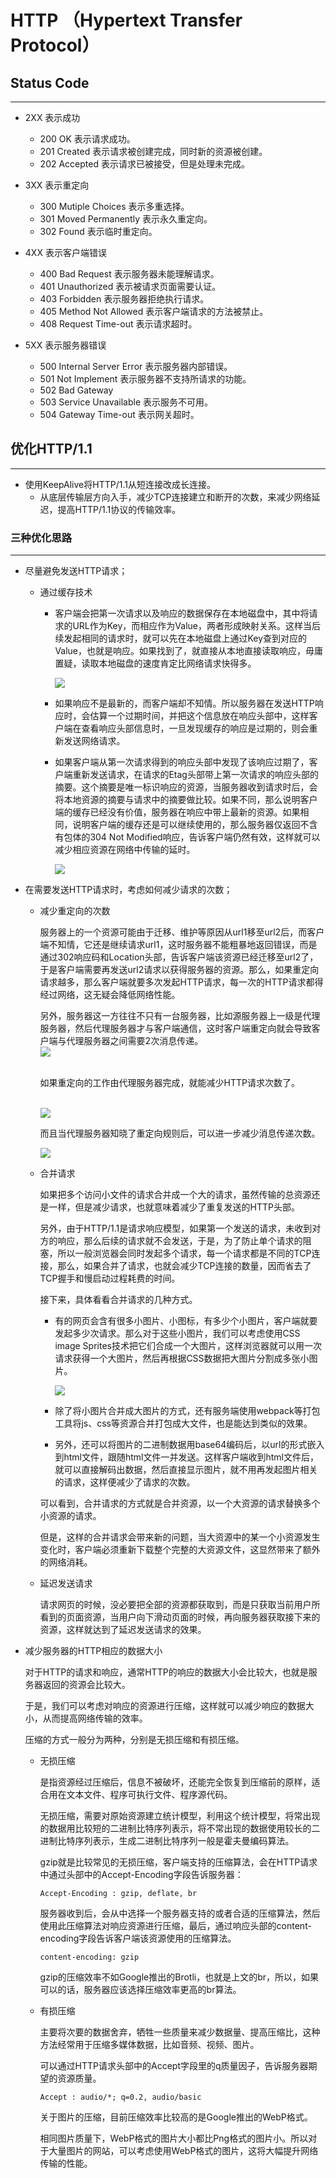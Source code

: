 # HTTP （Hypertext Transfer Protocol）

## Status Code

***

- 2XX 表示成功

	- 200 OK 							表示请求成功。
	- 201 Created 						表示请求被创建完成，同时新的资源被创建。
	- 202 Accepted						表示请求已被接受，但是处理未完成。

- 3XX 表示重定向

	- 300 Mutiple Choices				表示多重选择。
	- 301 Moved Permanently				表示永久重定向。
	- 302 Found							表示临时重定向。

- 4XX 表示客户端错误
	
	- 400 Bad Request					表示服务器未能理解请求。
	- 401 Unauthorized					表示被请求页面需要认证。
	- 403 Forbidden						表示服务器拒绝执行请求。
	- 405 Method Not Allowed			表示客户端请求的方法被禁止。
	- 408 Request Time-out				表示请求超时。

- 5XX 表示服务器错误

	- 500 Internal Server Error			表示服务器内部错误。
	- 501 Not Implement 				表示服务器不支持所请求的功能。
	- 502 Bad Gateway
	- 503 Service Unavailable			表示服务不可用。
	- 504 Gateway Time-out				表示网关超时。 

## 优化HTTP/1.1

***

- 使用KeepAlive将HTTP/1.1从短连接改成长连接。
	- 从底层传输层方向入手，减少TCP连接建立和断开的次数，来减少网络延迟，提高HTTP/1.1协议的传输效率。

### 三种优化思路

*** 

- 尽量避免发送HTTP请求；

	- 通过缓存技术
		- 客户端会把第一次请求以及响应的数据保存在本地磁盘中，其中将请求的URL作为Key，而相应作为Value，两者形成映射关系。这样当后续发起相同的请求时，就可以先在本地磁盘上通过Key查到对应的Value，也就是响应。如果找到了，就直接从本地直接读取响应，毋庸置疑，读取本地磁盘的速度肯定比网络请求快得多。
	
			![](../files/cookie.jpg)

		- 如果响应不是最新的，而客户端却不知情。所以服务器在发送HTTP响应时，会估算一个过期时间，并把这个信息放在响应头部中，这样客户端在查看响应头部信息时，一旦发现缓存的响应是过期的，则会重新发送网络请求。

		- 如果客户端从第一次请求得到的响应头部中发现了该响应过期了，客户端重新发送请求，在请求的Etag头部带上第一次请求的响应头部的摘要。这个摘要是唯一标识响应的资源，当服务器收到请求时后，会将本地资源的摘要与请求中的摘要做比较。如果不同，那么说明客户端的缓存已经没有价值，服务器在响应中带上最新的资源。如果相同，说明客户端的缓存还是可以继续使用的，那么服务器仅返回不含有包体的304 Not Modified响应，告诉客户端仍然有效，这样就可以减少相应资源在网络中传输的延时。

			![](../files/etag.jpg)

- 在需要发送HTTP请求时，考虑如何减少请求的次数；

	- 减少重定向的次数

		服务器上的一个资源可能由于迁移、维护等原因从url1移至url2后，而客户端不知情，它还是继续请求url1，这时服务器不能粗暴地返回错误，而是通过302响应码和Location头部，告诉客户端该资源已经迁移至url2了，于是客户端需要再发送url2请求以获得服务器的资源。那么，如果重定向请求越多，那么客户端就要多次发起HTTP请求，每一次的HTTP请求都得经过网络，这无疑会降低网络性能。
		
		另外，服务器这一方往往不只有一台服务器，比如源服务器上一级是代理服务器，然后代理服务器才与客户端通信，这时客户端重定向就会导致客户端与代理服务器之间需要2次消息传递。
		<br />
		![](../files/302.jpg)

		<br />
		如果重定向的工作由代理服务器完成，就能减少HTTP请求次数了。
		<br />
		<br />
		
		![](../files/proxy302.jpg)

		而且当代理服务器知晓了重定向规则后，可以进一步减少消息传递次数。
		<br />

		![](../files/proxy+302.jpg)

	- 合并请求

		如果把多个访问小文件的请求合并成一个大的请求，虽然传输的总资源还是一样，但是减少请求，也就意味着减少了重复发送的HTTP头部。

		另外，由于HTTP/1.1是请求响应模型，如果第一个发送的请求，未收到对方的响应，那么后续的请求就不会发送，于是，为了防止单个请求的阻塞，所以一般浏览器会同时发起多个请求，每一个请求都是不同的TCP连接，那么，如果合并了请求，也就会减少TCP连接的数量，因而省去了TCP握手和慢启动过程耗费的时间。

		接下来，具体看看合并请求的几种方式。

		-  有的网页会含有很多小图片、小图标，有多少个小图片，客户端就要发起多少次请求。那么对于这些小图片，我们可以考虑使用CSS image Sprites技术把它们合成一个大图片，这样浏览器就可以用一次请求获得一个大图片，然后再根据CSS数据把大图片分割成多张小图片。

			![](../files/cssis.jpg)

		- 除了将小图片合并成大图片的方式，还有服务端使用webpack等打包工具将js、css等资源合并打包成大文件，也是能达到类似的效果。

		- 另外，还可以将图片的二进制数据用base64编码后，以url的形式嵌入到html文件，跟随html文件一并发送。这样客户端收到html文件后，就可以直接解码出数据，然后直接显示图片，就不用再发起图片相关的请求，这样便减少了请求的次数。

		可以看到，合并请求的方式就是合并资源，以一个大资源的请求替换多个小资源的请求。

		但是，这样的合并请求会带来新的问题，当大资源中的某一个小资源发生变化时，客户端必须重新下载整个完整的大资源文件，这显然带来了额外的网络消耗。

	- 延迟发送请求

		请求网页的时候，没必要把全部的资源都获取到，而是只获取当前用户所看到的页面资源，当用户向下滑动页面的时候，再向服务器获取接下来的资源，这样就达到了延迟发送请求的效果。

- 减少服务器的HTTP相应的数据大小

	对于HTTP的请求和响应，通常HTTP的响应的数据大小会比较大，也就是服务器返回的资源会比较大。

	于是，我们可以考虑对响应的资源进行压缩，这样就可以减少响应的数据大小，从而提高网络传输的效率。

	压缩的方式一般分为两种，分别是无损压缩和有损压缩。

	- 无损压缩

		是指资源经过压缩后，信息不被破坏，还能完全恢复到压缩前的原样，适合用在文本文件、程序可执行文件、程序源代码。

		无损压缩，需要对原始资源建立统计模型，利用这个统计模型，将常出现的数据用比较短的二进制比特序列表示，将不常出现的数据使用较长的二进制比特序列表示，生成二进制比特序列一般是霍夫曼编码算法。

		gzip就是比较常见的无损压缩，客户端支持的压缩算法，会在HTTP请求中通过头部中的Accept-Encoding字段告诉服务器：

		`Accept-Encoding : gzip, deflate, br`

		服务器收到后，会从中选择一个服务器支持的或者合适的压缩算法，然后使用此压缩算法对响应资源进行压缩，最后，通过响应头部的content-encoding字段告诉客户端该资源使用的压缩算法。

		`content-encoding: gzip`

		gzip的压缩效率不如Google推出的Brotli，也就是上文的br，所以，如果可以的话，服务器应该选择压缩效率更高的br算法。

	- 有损压缩

		主要将次要的数据舍弃，牺牲一些质量来减少数据量、提高压缩比，这种方法经常用于压缩多媒体数据，比如音频、视频、图片。

		可以通过HTTP请求头部中的Accept字段里的q质量因子，告诉服务器期望的资源质量。

		`Accept : audio/*; q=0.2, audio/basic`

		关于图片的压缩，目前压缩效率比较高的是Google推出的WebP格式。

		相同图片质量下，WebP格式的图片大小都比Png格式的图片小。所以对于大量图片的网站，可以考虑使用WebP格式的图片，这将大幅提升网络传输的性能。



